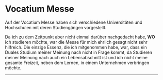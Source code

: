 # Vocatium Messe

Auf der Vocatium Messe haben sich verschiedene Universitäten und Hochschulen mit deren Studiengängen vorgestellt.

Da ich zu dem Zeitpunkt aber nicht einmal darüber nachgedacht habe, **WO** ich studieren möchte, war die Messe für mich ehrlich gesagt nicht sehr hilfreich.
Die einzige Essenz, die ich mitgenommen habe, war, dass ein Duales Studium meiner Meinung nach nicht in Frage kommt, da Studieren meiner Meinung nach auch ein Lebensabschnitt ist und ich nicht meine gesamte Freizeit, neben dem Lernen, in einem Unternehmen verbringen möchte.

---